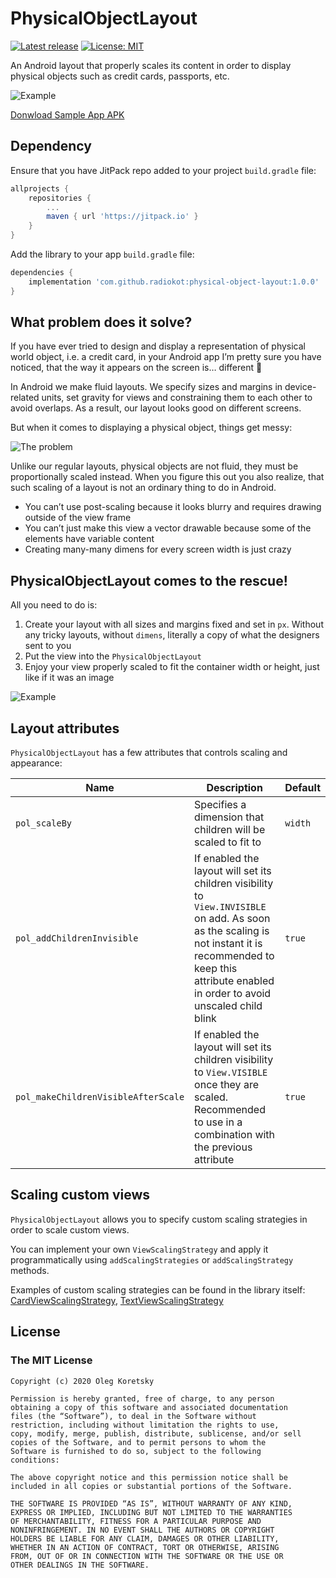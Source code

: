 # PhysicalObjectLayout

[![Latest release](https://jitpack.io/v/radiokot/physical-object-layout.svg)](https://jitpack.io/#radiokot/physical-object-layout)
[![License: MIT](https://img.shields.io/badge/License-MIT-yellow.svg)](https://opensource.org/licenses/MIT)

An Android layout that properly scales its content in order to display physical objects such as credit cards, passports, etc.

![Example](https://user-images.githubusercontent.com/5675681/95358306-95d6c700-08d1-11eb-8c2a-1493baa0bfc7.jpg)

[Donwload Sample App APK](https://github.com/Radiokot/physical-object-layout/releases/download/1.0.0/physical-object-layout-sample.apk)

## Dependency
Ensure that you have JitPack repo added to your project `build.gradle` file:

```gradle
allprojects {
	repositories {
		...
		maven { url 'https://jitpack.io' }
	}
}
```
Add the library to your app `build.gradle` file:

```gradle
dependencies {
	implementation 'com.github.radiokot:physical-object-layout:1.0.0'
}
```
## What problem does it solve?

If you have ever tried to design and display a representation of physical world object, i.e. a credit card, 
in your Android app I’m pretty sure you have noticed, that the way it appears on the screen is… different 🤔 

In Android we make fluid layouts. We specify sizes and margins in device-related units, set gravity for views 
and constraining them to each other to avoid overlaps. As a result, our layout looks good on different screens. 

But when it comes to displaying a physical object, things get messy:

![The problem](https://user-images.githubusercontent.com/5675681/95361727-c91b5500-08d5-11eb-9fcc-0f8b7f713a49.png)

Unlike our regular layouts, 
physical objects are not fluid, they must be proportionally scaled instead. 
When you figure this out you also realize, that such scaling of a layout is not an ordinary thing to do in Android. 
- You can’t use post-scaling because it looks blurry and requires drawing outside of the view frame
- You can’t just make this view a vector drawable because some of the elements have variable content
- Creating many-many dimens for every screen width is just crazy

## PhysicalObjectLayout comes to the rescue!

All you need to do is:
1. Create your layout with all sizes and margins fixed and set in `px`. 
Without any tricky layouts, without `dimens`, literally a copy of what the designers sent to you
2. Put the view into the `PhysicalObjectLayout`
3. Enjoy your view properly scaled to fit the container width or height, just like if it was an image

![Example](https://user-images.githubusercontent.com/5675681/95360658-5bbaf480-08d4-11eb-92ec-4bbc6debda14.png)

## Layout attributes
`PhysicalObjectLayout` has a few attributes that controls scaling and appearance:

| Name | Description | Default |
|------|-------------|---------|
| `pol_scaleBy` | Specifies a dimension that children will be scaled to fit to | `width` |
| `pol_addChildrenInvisible` | If enabled the layout will set its children visibility to `View.INVISIBLE` on add. As soon as the scaling is not instant it is recommended to keep this attribute enabled in order to avoid unscaled child blink | `true` |
| `pol_makeChildrenVisibleAfterScale` | If enabled the layout will set its children visibility to `View.VISIBLE` once they are scaled. Recommended to use in a combination with the previous attribute  | `true` |

## Scaling custom views

`PhysicalObjectLayout` allows you to specify custom scaling strategies in order to scale custom views. 

You can implement your own `ViewScalingStrategy` and apply it programmatically using `addScalingStrategies`
or `addScalingStrategy` methods.

Examples of custom scaling strategies can be found in the library itself:
[CardViewScalingStrategy](physicalobjectlayout/src/main/java/ua/com/radiokot/physicalobjectlayout/scalingstrategy/CardViewScalingStrategy.kt),
[TextViewScalingStrategy](physicalobjectlayout/src/main/java/ua/com/radiokot/physicalobjectlayout/scalingstrategy/TextViewScalingStrategy.kt)

## License

### The MIT License

```
Copyright (c) 2020 Oleg Koretsky

Permission is hereby granted, free of charge, to any person
obtaining a copy of this software and associated documentation
files (the “Software”), to deal in the Software without
restriction, including without limitation the rights to use,
copy, modify, merge, publish, distribute, sublicense, and/or sell
copies of the Software, and to permit persons to whom the
Software is furnished to do so, subject to the following
conditions:

The above copyright notice and this permission notice shall be
included in all copies or substantial portions of the Software.

THE SOFTWARE IS PROVIDED “AS IS”, WITHOUT WARRANTY OF ANY KIND,
EXPRESS OR IMPLIED, INCLUDING BUT NOT LIMITED TO THE WARRANTIES
OF MERCHANTABILITY, FITNESS FOR A PARTICULAR PURPOSE AND
NONINFRINGEMENT. IN NO EVENT SHALL THE AUTHORS OR COPYRIGHT
HOLDERS BE LIABLE FOR ANY CLAIM, DAMAGES OR OTHER LIABILITY,
WHETHER IN AN ACTION OF CONTRACT, TORT OR OTHERWISE, ARISING
FROM, OUT OF OR IN CONNECTION WITH THE SOFTWARE OR THE USE OR
OTHER DEALINGS IN THE SOFTWARE.
```
